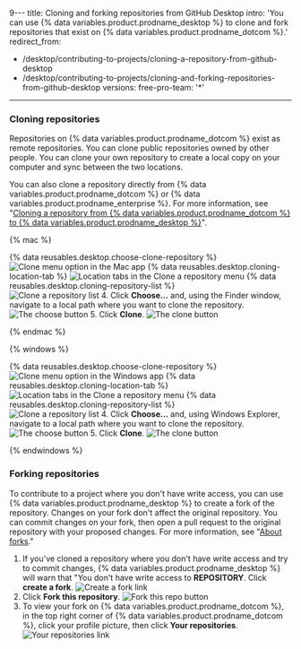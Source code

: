 9---
title: Cloning and forking repositories from GitHub Desktop
intro: 'You can use {% data variables.product.prodname_desktop %} to clone and fork repositories that exist on {% data variables.product.prodname_dotcom %}.'
redirect_from:
  - /desktop/contributing-to-projects/cloning-a-repository-from-github-desktop
  - /desktop/contributing-to-projects/cloning-and-forking-repositories-from-github-desktop
versions:
  free-pro-team: '*'
---

### Cloning repositories
Repositories on {% data variables.product.prodname_dotcom %} exist as remote repositories.  You can clone public repositories owned by other people. You can clone your own repository to create a local copy on your computer and sync between the two locations.

You can also clone a repository directly from {% data variables.product.prodname_dotcom %} or {% data variables.product.prodname_enterprise %}. For more information, see "[Cloning a repository from {% data variables.product.prodname_dotcom %} to {% data variables.product.prodname_desktop %}](/desktop/guides/contributing-to-projects/cloning-a-repository-from-github-to-github-desktop/)".

{% mac %}

{% data reusables.desktop.choose-clone-repository %}
  ![Clone menu option in the Mac app](/assets/images/help/desktop/clone-file-menu-mac.png)
{% data reusables.desktop.cloning-location-tab %}
  ![Location tabs in the Clone a repository menu](/assets/images/help/desktop/choose-repository-location-mac.png)
{% data reusables.desktop.cloning-repository-list %}  
  ![Clone a repository list](/assets/images/help/desktop/clone-a-repository-list-mac.png)
4. Click **Choose...** and, using the Finder window, navigate to a local path where you want to clone the repository.
![The choose button](/assets/images/help/desktop/clone-choose-button-mac.png)
5. Click **Clone**.
![The clone button](/assets/images/help/desktop/clone-button-mac.png)

{% endmac %}

{% windows %}

{% data reusables.desktop.choose-clone-repository %}
  ![Clone menu option in the Windows app](/assets/images/help/desktop/clone-file-menu-windows.png)
{% data reusables.desktop.cloning-location-tab %}
  ![Location tabs in the Clone a repository menu](/assets/images/help/desktop/choose-repository-location-win.png)
{% data reusables.desktop.cloning-repository-list %}     
  ![Clone a repository list](/assets/images/help/desktop/clone-a-repository-list-win.png)
4. Click **Choose...** and, using Windows Explorer, navigate to a local path where you want to clone the repository.
![The choose button](/assets/images/help/desktop/clone-choose-button-win.png)
5. Click **Clone**.
![The clone button](/assets/images/help/desktop/clone-button-win.png)

{% endwindows %}

### Forking repositories
To contribute to a project where you don't have write access, you can use {% data variables.product.prodname_desktop %} to create a fork of the repository. Changes on your fork don't affect the original repository. You can commit changes on your fork, then open a pull request to the original repository with your proposed changes. For more information, see "[About forks](/github/collaborating-with-issues-and-pull-requests/about-forks)."

1. If you've cloned a repository where you don't have write access and try to commit changes, {% data variables.product.prodname_desktop %} will warn that "You don't have write access to **REPOSITORY**. Click **create a fork**.
![Create a fork link](/assets/images/help/desktop/create-a-fork.png)
3. Click **Fork this repository**.
![Fork this repo button](/assets/images/help/desktop/fork-this-repo-button.png)
4. To view your fork on {% data variables.product.prodname_dotcom %}, in the top right corner of {% data variables.product.prodname_dotcom %}, click your profile picture, then click **Your repositories**.
![Your repositories link](/assets/images/help/profile/your-repositories.png)

